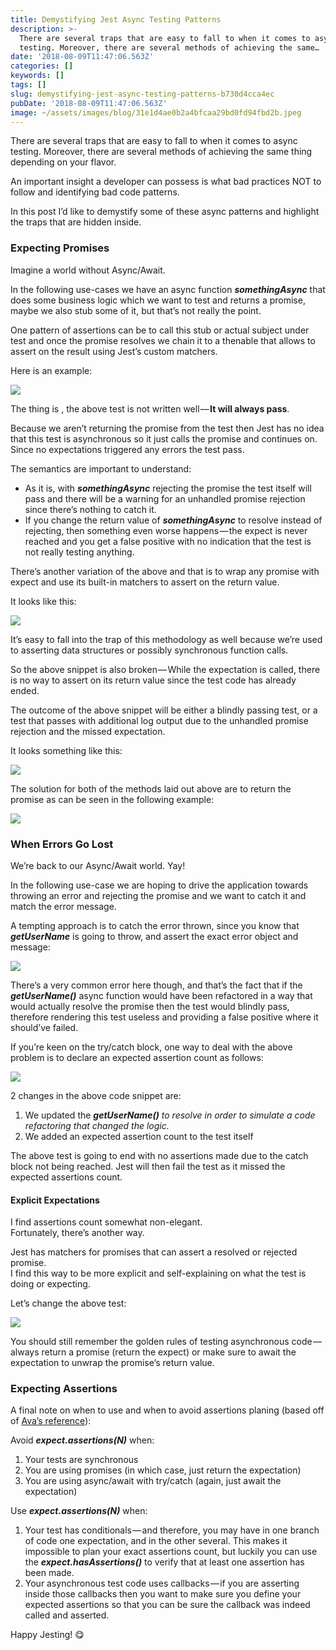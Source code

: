 ```yaml
---
title: Demystifying Jest Async Testing Patterns
description: >-
  There are several traps that are easy to fall to when it comes to async
  testing. Moreover, there are several methods of achieving the same…
date: '2018-08-09T11:47:06.563Z'
categories: []
keywords: []
tags: []
slug: demystifying-jest-async-testing-patterns-b730d4cca4ec
pubDate: '2018-08-09T11:47:06.563Z'
image: ~/assets/images/blog/31e1d4ae0b2a4bfcaa29bd0fd94fbd2b.jpeg
---
```


There are several traps that are easy to fall to when it comes to async testing. Moreover, there are several methods of achieving the same thing depending on your flavor.

An important insight a developer can possess is what bad practices NOT to follow and identifying bad code patterns.

In this post I’d like to demystify some of these async patterns and highlight the traps that are hidden inside.

### Expecting Promises

Imagine a world without Async/Await.

In the following use-cases we have an async function **_somethingAsync_** that does some business logic which we want to test and returns a promise, maybe we also stub some of it, but that’s not really the point.

One pattern of assertions can be to call this stub or actual subject under test and once the promise resolves we chain it to a thenable that allows to assert on the result using Jest’s custom matchers.

Here is an example:

![](/images/blog/1__acaTkgFtvskzGw6cO2kPuQ.png)

The thing is , the above test is not written well — **It will always pass**.

Because we aren’t returning the promise from the test then Jest has no idea that this test is asynchronous so it just calls the promise and continues on. Since no expectations triggered any errors the test pass.

The semantics are important to understand:

*   As it is, with **_somethingAsync_** rejecting the promise the test itself will pass and there will be a warning for an unhandled promise rejection since there’s nothing to catch it.
*   If you change the return value of **_somethingAsync_** to resolve instead of rejecting, then something even worse happens — the expect is never reached and you get a false positive with no indication that the test is not really testing anything.

There’s another variation of the above and that is to wrap any promise with expect and use its built-in matchers to assert on the return value.

It looks like this:

![](/images/blog/1__rJyoft2s6U__3qf9YcHi0KA.png)

It’s easy to fall into the trap of this methodology as well because we’re used to asserting data structures or possibly synchronous function calls.

So the above snippet is also broken — While the expectation is called, there is no way to assert on its return value since the test code has already ended.

The outcome of the above snippet will be either a blindly passing test, or a test that passes with additional log output due to the unhandled promise rejection and the missed expectation.

It looks something like this:

![](/images/blog/1__SyxVYAMZ4xhz26Q9kXcaSw.png)

The solution for both of the methods laid out above are to return the promise as can be seen in the following example:

![](/images/blog/1____aknsWasApQi17F7FPh9ow.png)

### When Errors Go Lost

We’re back to our Async/Await world. Yay!

In the following use-case we are hoping to drive the application towards throwing an error and rejecting the promise and we want to catch it and match the error message.

A tempting approach is to catch the error thrown, since you know that **_getUserName_** is going to throw, and assert the exact error object and message:

![](/images/blog/1__nPvhOWnog5UUiI4F5ylGRQ.png)

There’s a very common error here though, and that’s the fact that if the **_getUserName()_** async function would have been refactored in a way that would actually resolve the promise then the test would blindly pass, therefore rendering this test useless and providing a false positive where it should’ve failed.

If you’re keen on the try/catch block, one way to deal with the above problem is to declare an expected assertion count as follows:

![](/images/blog/1__dPf4DdgSww8VU64RiwVpPQ.png)

2 changes in the above code snippet are:

1.  We updated the **_getUserName()_** _to resolve in order to simulate a code refactoring that changed the logic._
2.  We added an expected assertion count to the test itself

The above test is going to end with no assertions made due to the catch block not being reached. Jest will then fail the test as it missed the expected assertions count.

#### Explicit Expectations

I find assertions count somewhat non-elegant.  
Fortunately, there’s another way.

Jest has matchers for promises that can assert a resolved or rejected promise.  
I find this way to be more explicit and self-explaining on what the test is doing or expecting.

Let’s change the above test:

![](/images/blog/1__XTojhZXRJToF__OHm__3h6Gg.png)

You should still remember the golden rules of testing asynchronous code — always return a promise (return the expect) or make sure to await the expectation to unwrap the promise’s return value.

### Expecting Assertions

A final note on when to use and when to avoid assertions planing (based off of [Ava’s reference](https://github.com/avajs/ava/blob/master/docs/recipes/when-to-use-plan.md)):

Avoid **_expect.assertions(N)_** when:

1.  Your tests are synchronous
2.  You are using promises (in which case, just return the expectation)
3.  You are using async/await with try/catch (again, just await the expectation)

Use **_expect.assertions(N)_** when:

1.  Your test has conditionals — and therefore, you may have in one branch of code one expectation, and in the other several. This makes it impossible to plan your exact assertions count, but luckily you can use the **_expect.hasAssertions()_** to verify that at least one assertion has been made.
2.  Your asynchronous test code uses callbacks — if you are asserting inside those callbacks then you want to make sure you define your expected assertions so that you can be sure the callback was indeed called and asserted.

Happy Jesting! 😋